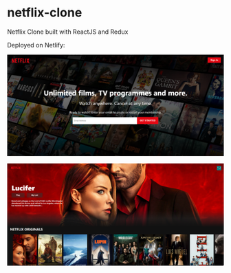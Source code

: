 # netflix-clone

Netflix Clone built with ReactJS and Redux

Deployed on Netlify:

![](img/netflix-clone1.png)

![](img/netflix-clone2.png)
